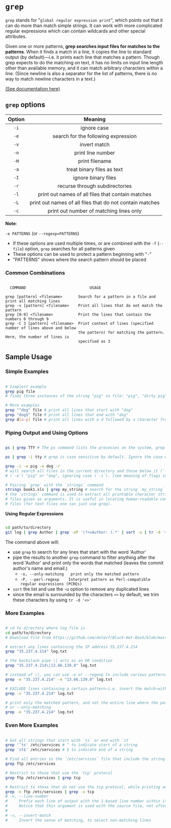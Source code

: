 # `grep`

<!-- Content below from -->
<!-- Chapter 1. Essential Command Line Tools, Lesson 4: Finding strings: `grep` -->
`grep` stands for "`global regular expression print`", which points out that it can do more than
match simple strings. It can work with more complicated regular expressions which can contain
wildcards and other special attributes.

<!-- from official documentation -->
Given one or more patterns, **grep searches input files for matches to the patterns**. When it finds
a match in a line, it copies the line to standard output (by default)—i.e. it prints each line that
matches a pattern. Though grep expects to do the matching on text, it has no limits on input line
length other than available memory, and it can match arbitrary characters within a line.
(Since newline is also a separator for the list of patterns, there is no way to match newline
characters in a text.)

[(See documentation here)][grep_doc]

[grep_doc]: https://www.gnu.org/software/grep/manual/


<!-- ≈≈≈≈≈≈≈≈≈≈≈≈≈≈≈≈≈≈≈≈≈≈≈≈≈≈≈≈≈≈≈≈≈≈≈≈≈≈≈≈≈≈≈***≈≈≈≈≈≈≈≈≈≈≈≈≈≈≈≈≈≈≈≈≈≈≈≈≈≈≈≈≈≈≈≈≈≈≈≈≈≈≈≈≈≈≈≈≈ -->
## `grep` options

|  **Option**  |                                  **Meaning**                                  |
|:------------:|:-----------------------------------------------------------------------------:|
|     `-i`     |                                  ignore case                                  |
|     `-e`     |                      search for the following expression                      |
|     `-v`     |                                  invert match                                 |
|     `-n`     |                               print line number                               |
|     `-H`     |                                 print filename                                |
|     `-a`     |                           treat binary files as text                          |
|     `-I`     |                              ignore binary files                              |
|     `-r`     |                         recurse through subdirectories                        |
|     `-l`     |               print out names of all files that contain matches               |
|     `-L`     |            print out names of all files that do not contain matches           |
|     `-c`     |                    print out number of matching lines only                    |

**Note**: 

`-e PATTERNS` (or `--regexp=PATTERNS`)

* If these options are used multiple times, or are combined with the  `-f` (`--file`)  option,
  `grep` searches for all patterns given
* These options can be used to protect a pattern beginning with "`-`"
* "PATTERNS" shows where the search pattern should be placed

### Common Combinations
<!-- Content below from -->
<!-- Chapter 2. File and Text Manipulation Utilities / grep and strings -->

``` 

  COMMAND                            USAGE

grep [pattern] <filename>       Search for a pattern in a file and print all matching lines
grep -v [pattern] <filename>    Print all lines that do not match the pattern
grep [0-9] <filename>           Print the lines that contain the numbers 0 through 9
grep -C 3 [pattern] <filename>  Print context of lines (specified number of lines above and below 
                                the pattern) for matching the pattern. Here, the number of lines is
                                specified as 3

```


<!-- ≈≈≈≈≈≈≈≈≈≈≈≈≈≈≈≈≈≈≈≈≈≈≈≈≈≈≈≈≈≈≈≈≈≈≈≈≈≈≈≈≈≈≈***≈≈≈≈≈≈≈≈≈≈≈≈≈≈≈≈≈≈≈≈≈≈≈≈≈≈≈≈≈≈≈≈≈≈≈≈≈≈≈≈≈≈≈≈≈ -->
## Sample Usage

### Simple Examples

```Bash

# Simplest example
grep pig file
# finds three instances of the string "pig" in file: "pig", "dirty pig", and "pig food"

# More examples
grep "^dog" file # print all lines that start with "dog"
grep "dog$" file # print all lines that end with "dog"
grep d[a-p] file # print all lines with a d followed by a character from a to p

```

### Piping Output and Using Options

```Bash

ps | grep TTY # The ps command lists the processes on the system, grep filters out a specific line

ps | grep -i tty # grep is case sensitive by default. Ignore the case with -i or --ignore-case

grep -i -e pig -e dog -r
# will search all files in the current directory and those below it (`-r`) for the strings
# (`-e`) "pig" or "dog", ignoring case (`-i`). [see meaning of flags in next section]

# Pairing `grep` with the `strings` command
strings book1.xls | grep my_string # search for the string `my_string` in a spreadsheet
# the `strings` command is used to extract all printable character strings found in the file or
# files given as arguments. It is useful in locating human-readable content embedded in binary
# files (for text files one can just use grep).

```

**Using Regular Expressions**

```Bash

cd path/to/directory
git log | grep Author | grep -oP '(?<=Author: ).*' | sort -u | tr -d '<>'

```

The command above will: 

* use `grep` to search for any lines that start with the word 'Author'
* pipe the results to another `grep` command to filter anything after the word 'Author' and print
  only the words that matched (leaves the commit author's name and email.)
    - `-o, --only-matching   print only the matched pattern`
    - `-P, --perl-regexp    Interpret pattern as Perl-compatible regular expressions (PCREs)`
* `sort` the list and use the -u option to remove any duplicated lines
* since the email is surrounded by the characters `<>` by default, we trim these characters by using
  `tr -d '<>'`


### More Examples
  
```Bash

# cd to directory where log file is
cd path/to/directory
# Download file from https://github.com/dolevf/Black-Hat-Bash/blob/master/ch02/log.txt

# extract any lines containing the IP address 35.237.4.214
grep "35.237.4.214" log.txt

# the backslash pipe \| acts as an OR condition
grep "35.237.4.214\|13.66.139.0" log.txt

# instead of \|, you can use -e or --regexp to include various patterns
grep -e "35.237.4.214" -e "13.66.139.0" log.txt

# EXCLUDE lines containing a certain pattern—i.e. invert the match—with -v or --invert-match
grep -v "35.237.4.214" log.txt

# print only the matched pattern, and not the entire line where the pattern was found, with -o
# or --only-matching
grep -o "35.237.4.214" log.txt

```

### Even More Examples
<!-- Content below from -->
<!-- Chapter 1. Essential Command Line Tools, Lab 1.2. Using 'grep' -->

```Bash

# Get all strings that start with `ts` or end with `st`
grep 'ˆts' /etc/services # ^ to indicate start of a string
grep 'st$' /etc/services # $ to indicate end of a string

# Find all entries in the `/etc/services` file that include the string "`ftp`"
grep ftp /etc/services

# Restrict to those that use the `tcp` protocol
grep ftp /etc/services | grep tcp

# Restrict to those that do not use the tcp protocol, while printing out the line number
grep -n ftp /etc/services | grep -v tcp
# -n, --line-number
#     Prefix each line of output with the 1-based line number within its input file
#     Notice that this argument is used with the source file, not after the pipe |
#
# -v, --invert-match
#     Invert the sense of matching, to select non-matching lines

```
